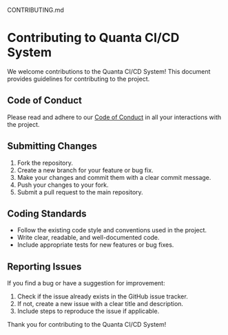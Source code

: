 CONTRIBUTING.md
# Contributing to Quanta CI/CD System

We welcome contributions to the Quanta CI/CD System! This document provides guidelines for contributing to the project.

## Code of Conduct

Please read and adhere to our [Code of Conduct](CODE_OF_CONDUCT.md) in all your interactions with the project.

## Submitting Changes

1. Fork the repository.
2. Create a new branch for your feature or bug fix.
3. Make your changes and commit them with a clear commit message.
4. Push your changes to your fork.
5. Submit a pull request to the main repository.

## Coding Standards

- Follow the existing code style and conventions used in the project.
- Write clear, readable, and well-documented code.
- Include appropriate tests for new features or bug fixes.

## Reporting Issues

If you find a bug or have a suggestion for improvement:

1. Check if the issue already exists in the GitHub issue tracker.
2. If not, create a new issue with a clear title and description.
3. Include steps to reproduce the issue if applicable.

Thank you for contributing to the Quanta CI/CD System!
